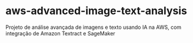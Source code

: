 # aws-advanced-image-text-analysis
Projeto de análise avançada de imagens e texto usando IA na AWS, com integração de Amazon Textract e SageMaker
